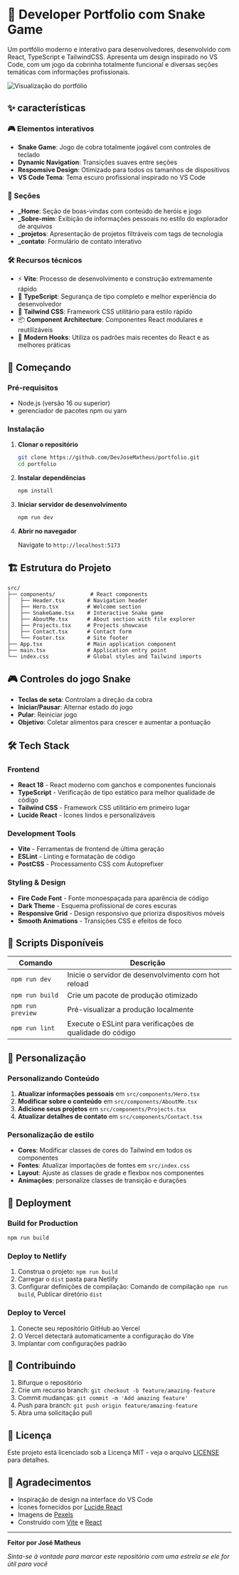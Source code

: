 # 🚀 Developer Portfolio com Snake Game

Um portfólio moderno e interativo para desenvolvedores, desenvolvido com React, TypeScript e TailwindCSS. Apresenta um design inspirado no VS Code, com um jogo da cobrinha totalmente funcional e diversas seções temáticas com informações profissionais.

![Visualização do portfólio](https://i.postimg.cc/50XhgqZV/Captura-de-tela-2025-07-09-111616.png)

## ✨ características

### 🎮 Elementos interativos

- **Snake Game**:  Jogo de cobra totalmente jogável com controles de teclado
- **Dynamic Navigation**: Transições suaves entre seções
- **Respomsive Design**:  Otimizado para todos os tamanhos de dispositivos
- **VS Code Tema**: Tema escuro profissional inspirado no VS Code

### 📱 Seções

- **_Home**: Seção de boas-vindas com conteúdo de heróis e jogo
- **_Sobre-mim**: Exibição de informações pessoais no estilo do explorador de arquivos
- **_projetos**: Apresentação de projetos filtráveis ​​com tags de tecnologia
- **_contato**: Formulário de contato interativo 

### 🛠️ Recursos técnicos

- ⚡ **Vite**: Processo de desenvolvimento e construção extremamente rápido
- 🔧 **TypeScript**: Segurança de tipo completo e melhor experiência do desenvolvedor
- 🎨 **Tailwind CSS**: Framework CSS utilitário para estilo rápido
- 📦 **Component Architecture**: Componentes React modulares e reutilizáveis
- 🎯 **Modern Hooks**: Utiliza os padrões mais recentes do React e as melhores práticas

## 🚀 Começando

### Pré-requisitos
- Node.js (versão 16 ou superior)
- gerenciador de pacotes npm ou yarn

### Instalação

1. **Clonar o repositório**
    ```bash
    git clone https://github.com/DevJoseMatheus/portfolio.git
    cd portfolio
    ```

2. **Instalar dependências**
    ```bash
    npm install
    ```

3. **Iniciar servidor de desenvolvimento**
    ```bash
    npm run dev
    ```

4. **Abrir no navegador**

    Navigate to `http://localhost:5173` 

## 🏗️ Estrutura do Projeto

```
src/
├── components/           # React components
│   ├── Header.tsx       # Navigation header
│   ├── Hero.tsx         # Welcome section
│   ├── SnakeGame.tsx    # Interactive Snake game
│   ├── AboutMe.tsx      # About section with file explorer
│   ├── Projects.tsx     # Projects showcase
│   ├── Contact.tsx      # Contact form
│   └── Footer.tsx       # Site footer
├── App.tsx              # Main application component
├── main.tsx             # Application entry point
└── index.css            # Global styles and Tailwind imports
```

## 🎮 Controles do jogo Snake

- **Teclas de seta**: Controlam a direção da cobra
- **Iniciar/Pausar**: Alternar estado do jogo
- **Pular**: Reiniciar jogo
- **Objetivo**: Coletar alimentos para crescer e aumentar a pontuação

## 🛠️ Tech Stack

### Frontend

- **React 18** - React moderno com ganchos e componentes funcionais
- **TypeScript** - Verificação de tipo estático para melhor qualidade de código
- **Tailwind CSS** - Framework CSS utilitário em primeiro lugar
- **Lucide React** - Ícones lindos e personalizáveis

### Development Tools

- **Vite** - Ferramentas de frontend de última geração
- **ESLint** - Linting e formatação de código
- **PostCSS** - Processamento CSS com Autoprefixer

### Styling & Design

- **Fire Code Font** - Fonte monoespaçada para aparência de código
- **Dark Theme** - Esquema profissional de cores escuras
- **Responsive Grid** - Design responsivo que prioriza dispositivos móveis
- **Smooth Animations** - Transições CSS e efeitos de foco

## 📜 Scripts Disponíveis

| Comando | Descrição |
|---------|-------------|
| `npm run dev` | Inicie o servidor de desenvolvimento com hot reload |
| `npm run build` | Crie um pacote de produção otimizado |
| `npm run preview` | Pré-visualizar a produção localmente |
| `npm run lint` | Execute o ESLint para verificações de qualidade do código |

## 🎨 Personalização

### Personalizando Conteúdo

1. **Atualizar informações pessoais** em `src/components/Hero.tsx`
2. **Modificar sobre o conteúdo** em `src/components/AboutMe.tsx`
3. **Adicione seus projetos** em `src/components/Projects.tsx`
4. **Atualizar detalhes de contato** em `src/components/Contact.tsx`

### Personalização de estilo

- **Cores**: Modificar classes de cores do Tailwind em todos os componentes
- **Fontes**: Atualizar importações de fontes em `src/index.css`
- **Layout**: Ajuste as classes de grade e flexbox nos componentes
- **Animações**: personalize classes de transição e durações

## 🚀 Deployment

### Build for Production
```bash
npm run build
```

### Deploy to Netlify

1. Construa o projeto: `npm run build`
2. Carregar o `dist` pasta para Netlify
3. Configurar definições de compilação: Comando de compilação `npm run build`, Publicar diretório `dist`

### Deploy to Vercel

1. Conecte seu repositório GitHub ao Vercel
2. O Vercel detectará automaticamente a configuração do Vite
3. Implantar com configurações padrão

## 🤝 Contribuindo

1. Bifurque o repositório
2. Crie um recurso branch: `git checkout -b feature/amazing-feature`
3. Commit mudanças: `git commit -m 'Add amazing feature'`
4. Push para branch: `git push origin feature/amazing-feature`
5. Abra uma solicitação pull

## 📝 Licença

Este projeto está licenciado sob a Licença MIT - veja o arquivo [LICENSE](LICENSE) para detalhes.

## 🙏 Agradecimentos

- Inspiração de design na interface do VS Code
- Ícones fornecidos por [Lucide React](https://lucide.dev/)
- Imagens de [Pexels](https://www.pexels.com/)
- Construído com [Vite](https://vitejs.dev/) e [React](https://reactjs.org/)

---

**Feitor por José Matheus**

*Sinta-se à vontade para marcar este repositório com uma estrela se ele for útil para você*